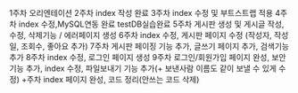 1주차 오리엔테이션
2주차 index 작성 완료
3주차 index 수정 및 부트스트랩 적용
4주차 index 수정,MySQL연동 완료 testDB실습완료
5주차 게시판 생성 및 게시글 작성, 수정, 삭제기능 / 에러페이지 생성
6주차 index 수정, 게시판 페이지 수정 (작성자, 작성일, 조회수, 좋아요 추가)
7주차 게시판 페이징 기능 추가, 글쓰기 페이지 추가, 검색기능 추가
8주차 index 수정, 로그인 페이지 생성
9주차 로그인/회원가입 페이지 완성, 보안기능 추가, index 수정, 파일보내기 기능 추가(+ 보낸사람 이름도 같이 보낼 수 있게 수정)
+주차 index 페이지 완성, 코드 정리(안쓰는 코드 삭제)
